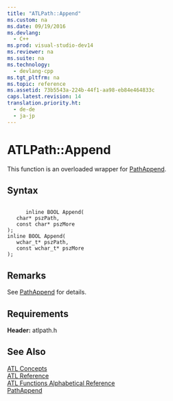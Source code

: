 ```yaml
---
title: "ATLPath::Append"
ms.custom: na
ms.date: 09/19/2016
ms.devlang: 
  - C++
ms.prod: visual-studio-dev14
ms.reviewer: na
ms.suite: na
ms.technology: 
  - devlang-cpp
ms.tgt_pltfrm: na
ms.topic: reference
ms.assetid: 73b5543a-224b-44f1-aa98-eb84e464833c
caps.latest.revision: 14
translation.priority.ht: 
  - de-de
  - ja-jp
---
```

# ATLPath::Append
This function is an overloaded wrapper for [PathAppend](http://msdn.microsoft.com/library/windows/desktop/bb773565).  
  
## Syntax  
  
```  
  
      inline BOOL Append(  
   char* pszPath,  
   const char* pszMore   
);  
inline BOOL Append(  
   wchar_t* pszPath,  
   const wchar_t* pszMore   
);  
```  
  
## Remarks  
 See [PathAppend](http://msdn.microsoft.com/library/windows/desktop/bb773565) for details.  
  
## Requirements  
 **Header:** atlpath.h  
  
## See Also  
 [ATL Concepts](../vs140/Active-Template-Library--ATL--Concepts.md)   
 [ATL Reference](../vs140/ATL-COM-Desktop-Components.md)   
 [ATL Functions Alphabetical Reference](../vs140/ATL-Functions-Alphabetical-Reference.md)   
 [PathAppend](http://msdn.microsoft.com/library/windows/desktop/bb773565)